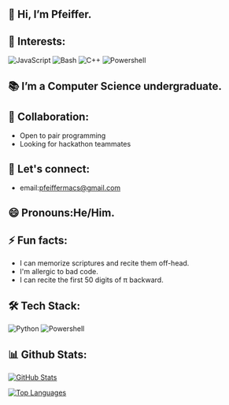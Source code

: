 ## 👋 Hi, I’m Pfeiffer.
## 👀 Interests:
<i class="fa-brands fa-python"></i>
![JavaScript](https://img.shields.io/badge/JavaScript-HexColor?style=flat&logo=javascript&logoColor=white)
![Bash](https://img.shields.io/badge/Bash-HexColor?style=flat&logo=bash&logoColor=white)
![C++](https://img.shields.io/badge/C++-HexColor?style=flat&logo=c++&logoColor=white)
![Powershell](https://img.shields.io/badge/Powershell-F7DF1E?style=flat&logo=powershell&logoColor=white)
## 📚 I’m a Computer Science undergraduate.
## 🦾 Collaboration:
- Open to pair programming
- Looking for hackathon teammates
## 🔗 Let's connect:
- email:pfeiffermacs@gmail.com
## 😄 Pronouns:He/Him.
## ⚡ Fun facts:
- I can memorize scriptures and recite them off-head.
- I'm allergic to bad code.
- I can recite the first 50 digits of π backward.

## 🛠️ Tech Stack:
![Python](https://img.shields.io/badge/Python-3776AB?style=flat&logo=python&logoColor=white)
![Powershell](https://img.shields.io/badge/Powershell-F7DF1E?style=flat&logo=powershell&logoColor=black)

## 📊 Github Stats:
[![GitHub Stats](https://github-readme-stats.vercel.app/api?username=pfeiifer&show_icons=true&theme=radical)](https://github.com/pfeiifer)

[![Top Languages](https://github-readme-stats.vercel.app/api/top-langs/?username=pfeiifer&layout=compact&theme=merko)](https://github.com/pfeiifer)

<!---
pfeiffer/pfeiffer is a ✨ special ✨ repository because its `README.md` (this file) appears on your GitHub profile.
You can click the Preview link to take a look at your changes.
--->
